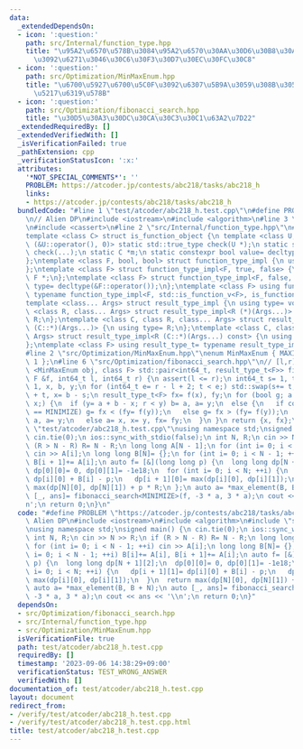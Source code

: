 ```yaml
---
data:
  _extendedDependsOn:
  - icon: ':question:'
    path: src/Internal/function_type.hpp
    title: "\u95A2\u6570\u578B\u3084\u95A2\u6570\u30AA\u30D6\u30B8\u30A7\u30AF\u30C8\
      \u3092\u6271\u3046\u30C6\u30F3\u30D7\u30EC\u30FC\u30C8"
  - icon: ':question:'
    path: src/Optimization/MinMaxEnum.hpp
    title: "\u6700\u5927\u6700\u5C0F\u3092\u6307\u5B9A\u3059\u308B\u305F\u3081\u306E\
      \u5217\u6319\u578B"
  - icon: ':question:'
    path: src/Optimization/fibonacci_search.hpp
    title: "\u30D5\u30A3\u30DC\u30CA\u30C3\u30C1\u63A2\u7D22"
  _extendedRequiredBy: []
  _extendedVerifiedWith: []
  _isVerificationFailed: true
  _pathExtension: cpp
  _verificationStatusIcon: ':x:'
  attributes:
    '*NOT_SPECIAL_COMMENTS*': ''
    PROBLEM: https://atcoder.jp/contests/abc218/tasks/abc218_h
    links:
    - https://atcoder.jp/contests/abc218/tasks/abc218_h
  bundledCode: "#line 1 \"test/atcoder/abc218_h.test.cpp\"\n#define PROBLEM \"https://atcoder.jp/contests/abc218/tasks/abc218_h\"\
    \n// Alien DP\n#include <iostream>\n#include <algorithm>\n#line 3 \"src/Optimization/fibonacci_search.hpp\"\
    \n#include <cassert>\n#line 2 \"src/Internal/function_type.hpp\"\n#include <type_traits>\n\
    template <class C> struct is_function_object {\n template <class U, int dummy=\
    \ (&U::operator(), 0)> static std::true_type check(U *);\n static std::false_type\
    \ check(...);\n static C *m;\n static constexpr bool value= decltype(check(m))::value;\n\
    };\ntemplate <class F, bool, bool> struct function_type_impl {\n using type= void;\n\
    };\ntemplate <class F> struct function_type_impl<F, true, false> {\n using type=\
    \ F *;\n};\ntemplate <class F> struct function_type_impl<F, false, true> {\n using\
    \ type= decltype(&F::operator());\n};\ntemplate <class F> using function_type_t=\
    \ typename function_type_impl<F, std::is_function_v<F>, is_function_object<F>::value>::type;\n\
    template <class... Args> struct result_type_impl {\n using type= void;\n};\ntemplate\
    \ <class R, class... Args> struct result_type_impl<R (*)(Args...)> {\n using type=\
    \ R;\n};\ntemplate <class C, class R, class... Args> struct result_type_impl<R\
    \ (C::*)(Args...)> {\n using type= R;\n};\ntemplate <class C, class R, class...\
    \ Args> struct result_type_impl<R (C::*)(Args...) const> {\n using type= R;\n\
    };\ntemplate <class F> using result_type_t= typename result_type_impl<function_type_t<F>>::type;\n\
    #line 2 \"src/Optimization/MinMaxEnum.hpp\"\nenum MinMaxEnum { MAXIMIZE= -1, MINIMIZE=\
    \ 1 };\n#line 6 \"src/Optimization/fibonacci_search.hpp\"\n// [l,r]\ntemplate\
    \ <MinMaxEnum obj, class F> std::pair<int64_t, result_type_t<F>> fibonacci_search(const\
    \ F &f, int64_t l, int64_t r) {\n assert(l <= r);\n int64_t s= 1, t= 2, a= l -\
    \ 1, x, b, y;\n for (int64_t e= r - l + 2; t < e;) std::swap(s+= t, t);\n b= a\
    \ + t, x= b - s;\n result_type_t<F> fx= f(x), fy;\n for (bool g; a + b != 2 *\
    \ x;) {\n  if (y= a + b - x; r < y) b= a, a= y;\n  else {\n   if constexpr (obj\
    \ == MINIMIZE) g= fx < (fy= f(y));\n   else g= fx > (fy= f(y));\n   if (g) b=\
    \ a, a= y;\n   else a= x, x= y, fx= fy;\n  }\n }\n return {x, fx};\n}\n#line 6\
    \ \"test/atcoder/abc218_h.test.cpp\"\nusing namespace std;\nsigned main() {\n\
    \ cin.tie(0);\n ios::sync_with_stdio(false);\n int N, R;\n cin >> N >> R;\n if\
    \ (R > N - R) R= N - R;\n long long A[N - 1];\n for (int i= 0; i < N - 1; ++i)\
    \ cin >> A[i];\n long long B[N]= {};\n for (int i= 0; i < N - 1; ++i) B[i]+= A[i],\
    \ B[i + 1]+= A[i];\n auto f= [&](long long p) {\n  long long dp[N + 1][2];\n \
    \ dp[0][0]= 0, dp[0][1]= -1e18;\n  for (int i= 0; i < N; ++i) {\n   dp[i + 1][1]=\
    \ dp[i][0] + B[i] - p;\n   dp[i + 1][0]= max(dp[i][0], dp[i][1]);\n  }\n  return\
    \ max(dp[N][0], dp[N][1]) + p * R;\n };\n auto a= *max_element(B, B + N);\n auto\
    \ [_, ans]= fibonacci_search<MINIMIZE>(f, -3 * a, 3 * a);\n cout << ans << '\\\
    n';\n return 0;\n}\n"
  code: "#define PROBLEM \"https://atcoder.jp/contests/abc218/tasks/abc218_h\"\n//\
    \ Alien DP\n#include <iostream>\n#include <algorithm>\n#include \"src/Optimization/fibonacci_search.hpp\"\
    \nusing namespace std;\nsigned main() {\n cin.tie(0);\n ios::sync_with_stdio(false);\n\
    \ int N, R;\n cin >> N >> R;\n if (R > N - R) R= N - R;\n long long A[N - 1];\n\
    \ for (int i= 0; i < N - 1; ++i) cin >> A[i];\n long long B[N]= {};\n for (int\
    \ i= 0; i < N - 1; ++i) B[i]+= A[i], B[i + 1]+= A[i];\n auto f= [&](long long\
    \ p) {\n  long long dp[N + 1][2];\n  dp[0][0]= 0, dp[0][1]= -1e18;\n  for (int\
    \ i= 0; i < N; ++i) {\n   dp[i + 1][1]= dp[i][0] + B[i] - p;\n   dp[i + 1][0]=\
    \ max(dp[i][0], dp[i][1]);\n  }\n  return max(dp[N][0], dp[N][1]) + p * R;\n };\n\
    \ auto a= *max_element(B, B + N);\n auto [_, ans]= fibonacci_search<MINIMIZE>(f,\
    \ -3 * a, 3 * a);\n cout << ans << '\\n';\n return 0;\n}"
  dependsOn:
  - src/Optimization/fibonacci_search.hpp
  - src/Internal/function_type.hpp
  - src/Optimization/MinMaxEnum.hpp
  isVerificationFile: true
  path: test/atcoder/abc218_h.test.cpp
  requiredBy: []
  timestamp: '2023-09-06 14:38:29+09:00'
  verificationStatus: TEST_WRONG_ANSWER
  verifiedWith: []
documentation_of: test/atcoder/abc218_h.test.cpp
layout: document
redirect_from:
- /verify/test/atcoder/abc218_h.test.cpp
- /verify/test/atcoder/abc218_h.test.cpp.html
title: test/atcoder/abc218_h.test.cpp
---
```

